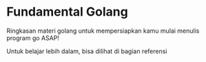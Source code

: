 # Fundamental Golang
Ringkasan materi golang untuk mempersiapkan kamu mulai menulis program go ASAP!

Untuk belajar lebih dalam, bisa dilihat di bagian referensi
